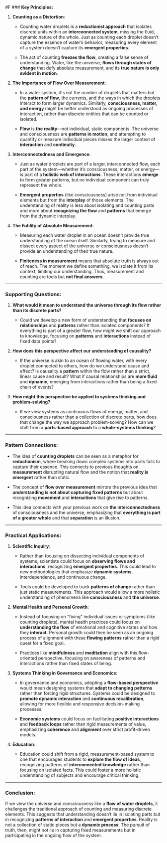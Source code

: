  #F ### **Key Principles:**

1. **Counting as a Distortion**:
    
    - Counting water droplets is a **reductionist approach** that isolates discrete units within an **interconnected system**, missing the fluid, dynamic nature of the whole. Just as counting each droplet doesn’t capture the essence of water’s behavior, measuring every element of a system doesn’t capture its **emergent properties**.
        
    - The act of counting **freezes the flow**, creating a false sense of understanding. Water, like the universe, **flows through states of change** that defy absolute measurement, and its **true nature is only evident in motion**.
        
2. **The Importance of Flow Over Measurement**:
    
    - In a water system, it's not the number of droplets that matters but the **pattern of flow**, the currents, and the ways in which the droplets interact to form larger dynamics. Similarly, **consciousness, matter, and energy** might be better understood as ongoing processes of interaction, rather than discrete entities that can be counted or isolated.
        
    - **Flow** is **the reality**—not individual, static components. The universe and consciousness are **patterns in motion**, and attempting to quantify or measure individual pieces misses the larger context of **interaction** and **continuity**.
        
3. **Interconnectedness and Emergence**:
    
    - Just as water droplets are part of a larger, interconnected flow, each part of the system—whether it’s consciousness, matter, or energy—is part of a **holistic web of interactions**. These interactions **emerge** to form greater patterns, but no individual component can truly represent the whole.
        
    - **Emergent properties** (like consciousness) arise not from individual elements but from the **interplay** of those elements. The understanding of reality is less about isolating and counting parts and more about **recognizing the flow** and **patterns** that emerge from the dynamic interplay.
        
4. **The Futility of Absolute Measurement**:
    
    - Measuring each water droplet in an ocean doesn’t provide true understanding of the ocean itself. Similarly, trying to measure and dissect every aspect of the universe or consciousness doesn’t provide an understanding of their true nature.
        
    - **Finiteness in measurement** means that absolute truth is always out of reach. The moment we define something, we isolate it from its context, limiting our understanding. Thus, measurement and counting are tools but **not final answers**.
        

---

### **Supporting Questions:**

1. **What would it mean to understand the universe through its flow rather than its discrete parts?**
    
    - Could we develop a new form of understanding that **focuses on relationships** and **patterns** rather than isolated components? If everything is part of a greater flow, how might we shift our approach to knowledge, focusing on **patterns** and **interactions** instead of fixed data points?
        
2. **How does this perspective affect our understanding of causality?**
    
    - If the universe is akin to an ocean of flowing water, with every droplet connected to others, how do we understand cause and effect? Is causality a **pattern** within the flow rather than a strict, linear cause and result? What if causal relationships are **more fluid** and **dynamic**, emerging from interactions rather than being a fixed chain of events?
        
3. **How might this perspective be applied to systems thinking and problem-solving?**
    
    - If we view systems as continuous flows of energy, matter, and consciousness rather than a collection of discrete parts, how does that change the way we approach problem-solving? How can we shift from a **parts-based approach** to a **whole-systems thinking**?
        

---

### **Pattern Connections:**

- The idea of **counting droplets** can be seen as a metaphor for **reductionism**, where breaking down complex systems into parts fails to capture their essence. This connects to previous thoughts on **measurement** disrupting natural flow and the notion that **reality is emergent** rather than static.
    
- The concept of **flow over measurement** mirrors the previous idea that **understanding is not about capturing fixed patterns** but about recognizing **movement** and **interactions** that give rise to patterns.
    
- This idea connects with your previous work on **the interconnectedness** of consciousness and the universe, emphasizing that **everything is part of a greater whole** and that **separation** is an illusion.
    

---

### **Practical Applications:**

1. **Scientific Inquiry**:
    
    - Rather than focusing on dissecting individual components of systems, scientists could focus on **observing flows and interactions**, recognizing **emergent properties**. This could lead to new methodologies that emphasize **dynamic systems**, interdependence, and continuous change.
        
    - Tools could be developed to track **patterns of change** rather than just static measurements. This approach would allow a more holistic understanding of phenomena like **consciousness** and **the universe**.
        
2. **Mental Health and Personal Growth**:
    
    - Instead of focusing on "fixing" individual issues or symptoms (like counting droplets), mental health practices could focus on **understanding the flow** of emotional and cognitive states and how they **interact**. Personal growth could then be seen as an ongoing process of alignment with these **flowing patterns** rather than a rigid quest for a fixed goal.
        
    - Practices like **mindfulness** and **meditation** align with this flow-oriented perspective, focusing on awareness of patterns and interactions rather than fixed states of being.
        
3. **Systems Thinking in Governance and Economics**:
    
    - In governance and economics, adopting a **flow-based perspective** would mean designing systems that **adapt to changing patterns** rather than forcing rigid structures. Systems could be designed to **promote dynamic interaction** and **continuous recalibration**, allowing for more flexible and responsive decision-making processes.
        
    - **Economic systems** could focus on facilitating **positive interactions** and **feedback loops** rather than rigid measurements of value, emphasizing **coherence** and **alignment** over strict profit-driven models.
        
4. **Education**:
    
    - Education could shift from a rigid, measurement-based system to one that encourages students to **explore the flow of ideas**, recognizing patterns of **interconnected knowledge** rather than focusing on isolated facts. This could foster a more holistic understanding of subjects and encourage critical thinking.
        

---

### **Conclusion:**

If we view the universe and consciousness like a **flow of water droplets**, it challenges the traditional approach of counting and measuring discrete elements. This suggests that understanding doesn’t lie in isolating parts but in recognizing **patterns of interaction** and **emergent properties**. Reality is not a collection of static pieces but a **dynamic process**. The pursuit of truth, then, might not lie in capturing fixed measurements but in participating in the ongoing flow of the system.